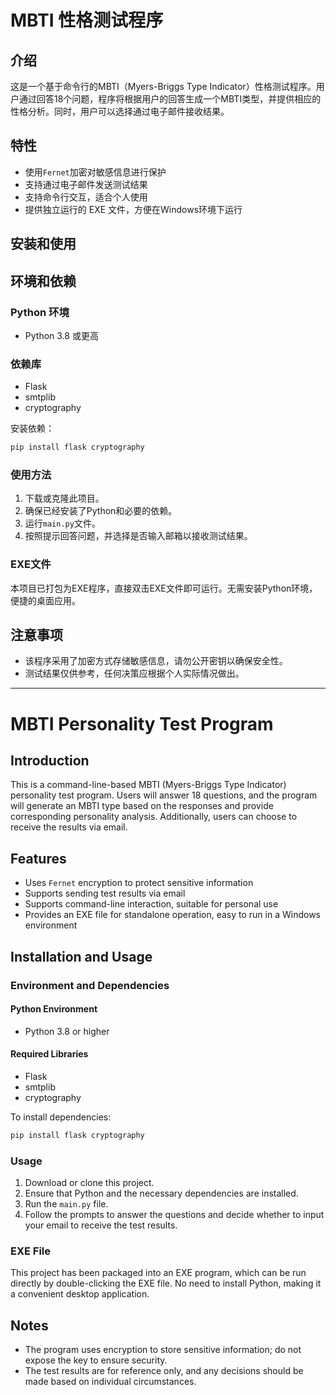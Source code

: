 
# MBTI 性格测试程序

## 介绍

这是一个基于命令行的MBTI（Myers-Briggs Type Indicator）性格测试程序。用户通过回答18个问题，程序将根据用户的回答生成一个MBTI类型，并提供相应的性格分析。同时，用户可以选择通过电子邮件接收结果。

## 特性

- 使用`Fernet`加密对敏感信息进行保护
- 支持通过电子邮件发送测试结果
- 支持命令行交互，适合个人使用
- 提供独立运行的 EXE 文件，方便在Windows环境下运行

## 安装和使用

## 环境和依赖  
### Python 环境  
- Python 3.8 或更高  

### 依赖库  
- Flask  
- smtplib  
- cryptography  

安装依赖：  
```bash  
pip install flask cryptography  
```

### 使用方法

1. 下载或克隆此项目。
2. 确保已经安装了Python和必要的依赖。
3. 运行`main.py`文件。
4. 按照提示回答问题，并选择是否输入邮箱以接收测试结果。

### EXE文件

本项目已打包为EXE程序，直接双击EXE文件即可运行。无需安装Python环境，便捷的桌面应用。

## 注意事项

- 该程序采用了加密方式存储敏感信息，请勿公开密钥以确保安全性。
- 测试结果仅供参考，任何决策应根据个人实际情况做出。

---


# MBTI Personality Test Program

## Introduction

This is a command-line-based MBTI (Myers-Briggs Type Indicator) personality test program. Users will answer 18 questions, and the program will generate an MBTI type based on the responses and provide corresponding personality analysis. Additionally, users can choose to receive the results via email.

## Features

- Uses `Fernet` encryption to protect sensitive information
- Supports sending test results via email
- Supports command-line interaction, suitable for personal use
- Provides an EXE file for standalone operation, easy to run in a Windows environment

## Installation and Usage

### Environment and Dependencies  
#### Python Environment  
- Python 3.8 or higher  

#### Required Libraries  
- Flask  
- smtplib  
- cryptography  

To install dependencies:  
```bash  
pip install flask cryptography  
```

### Usage

1. Download or clone this project.
2. Ensure that Python and the necessary dependencies are installed.
3. Run the `main.py` file.
4. Follow the prompts to answer the questions and decide whether to input your email to receive the test results.

### EXE File

This project has been packaged into an EXE program, which can be run directly by double-clicking the EXE file. No need to install Python, making it a convenient desktop application.

## Notes

- The program uses encryption to store sensitive information; do not expose the key to ensure security.
- The test results are for reference only, and any decisions should be made based on individual circumstances.
